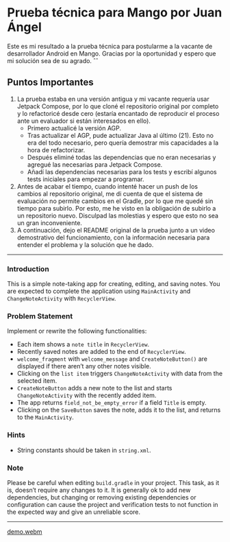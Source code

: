 # Prueba técnica para Mango por Juan Ángel

Este es mi resultado a la prueba técnica para postularme a la vacante de desarrollador Android en Mango. Gracias por la oportunidad y espero que mi solución sea de su agrado. ˆˆ

## Puntos Importantes

1. La prueba estaba en una versión antigua y mi vacante requería usar Jetpack Compose, por lo que cloné el repositorio original por completo y lo refactoricé desde cero (estaría encantado de reproducir el proceso ante un evaluador si están interesados en ello).
   - Primero actualicé la versión AGP.
   - Tras actualizar el AGP, pude actualizar Java al último (21). Esto no era del todo necesario, pero quería demostrar mis capacidades a la hora de refactorizar.
   - Después eliminé todas las dependencias que no eran necesarias y agregué las necesarias para Jetpack Compose.
   - Añadí las dependencias necesarias para los tests y escribí algunos tests iniciales para empezar a programar.
2. Antes de acabar el tiempo, cuando intenté hacer un push de los cambios al repositorio original, me di cuenta de que el sistema de evaluación no permite cambios en el Gradle, por lo que me quedé sin tiempo para subirlo. Por esto, me he visto en la obligación de subirlo a un repositorio nuevo. Disculpad las molestias y espero que esto no sea un gran inconveniente.
3. A continuación, dejo el README original de la prueba junto a un video demostrativo del funcionamiento, con la información necesaria para entender el problema y la solución que he dado.

---

### Introduction

This is a simple note-taking app for creating, editing, and saving notes. You are expected to complete the application using `MainActivity` and `ChangeNoteActivity` with `RecyclerView`.

### Problem Statement

Implement or rewrite the following functionalities:
* Each item shows a `note title` in `RecyclerView`.
* Recently saved notes are added to the end of `RecyclerView`.
* `welcome_fragment` with `welcome_message` and `CreateNoteButton()` are displayed if there aren’t any other notes visible.
* Clicking on the `list item` triggers `ChangeNoteActivity` with data from the selected item.
* `CreateNoteButton` adds a new note to the list and starts `ChangeNoteActivity` with the recently added item.
* The app returns `field_not_be_empty_error` if a field `Title` is empty.
* Clicking on the `SaveButton` saves the note, adds it to the list, and returns to the `MainActivity`.

### Hints

* String constants should be taken in `string.xml`.

### Note

Please be careful when editing `build.gradle` in your project. This task, as it is, doesn’t require any changes to it. It is generally ok to add new dependencies, but changing or removing existing dependencies or configuration can cause the project and verification tests to not function in the expected way and give an unreliable score.

---

[demo.webm](https://github.com/user-attachments/assets/5a5e7322-5f69-4642-a4da-3e0260876828)
